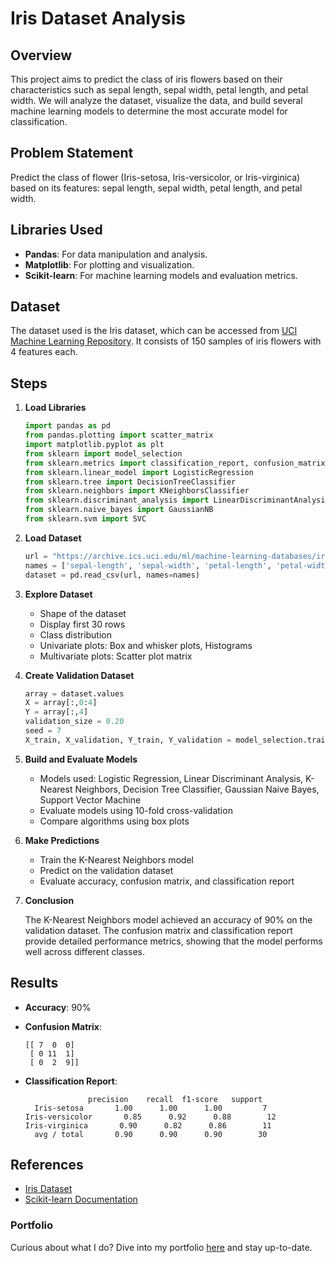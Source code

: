 # Iris Dataset Analysis

## Overview

This project aims to predict the class of iris flowers based on their characteristics such as sepal length, sepal width, petal length, and petal width. We will analyze the dataset, visualize the data, and build several machine learning models to determine the most accurate model for classification.

## Problem Statement

Predict the class of flower (Iris-setosa, Iris-versicolor, or Iris-virginica) based on its features: sepal length, sepal width, petal length, and petal width.

## Libraries Used

- **Pandas**: For data manipulation and analysis.
- **Matplotlib**: For plotting and visualization.
- **Scikit-learn**: For machine learning models and evaluation metrics.

## Dataset

The dataset used is the Iris dataset, which can be accessed from [UCI Machine Learning Repository](https://archive.ics.uci.edu/ml/machine-learning-databases/iris/iris.data). It consists of 150 samples of iris flowers with 4 features each.

## Steps

1. **Load Libraries**

    ```python
    import pandas as pd
    from pandas.plotting import scatter_matrix
    import matplotlib.pyplot as plt
    from sklearn import model_selection
    from sklearn.metrics import classification_report, confusion_matrix, accuracy_score
    from sklearn.linear_model import LogisticRegression
    from sklearn.tree import DecisionTreeClassifier
    from sklearn.neighbors import KNeighborsClassifier
    from sklearn.discriminant_analysis import LinearDiscriminantAnalysis
    from sklearn.naive_bayes import GaussianNB
    from sklearn.svm import SVC
    ```

2. **Load Dataset**

    ```python
    url = "https://archive.ics.uci.edu/ml/machine-learning-databases/iris/iris.data"
    names = ['sepal-length', 'sepal-width', 'petal-length', 'petal-width', 'class']
    dataset = pd.read_csv(url, names=names)
    ```

3. **Explore Dataset**

    - Shape of the dataset
    - Display first 30 rows
    - Class distribution
    - Univariate plots: Box and whisker plots, Histograms
    - Multivariate plots: Scatter plot matrix

4. **Create Validation Dataset**

    ```python
    array = dataset.values
    X = array[:,0:4]
    Y = array[:,4]
    validation_size = 0.20
    seed = 7
    X_train, X_validation, Y_train, Y_validation = model_selection.train_test_split(X, Y, test_size=validation_size, random_state=seed)
    ```

5. **Build and Evaluate Models**

    - Models used: Logistic Regression, Linear Discriminant Analysis, K-Nearest Neighbors, Decision Tree Classifier, Gaussian Naive Bayes, Support Vector Machine
    - Evaluate models using 10-fold cross-validation
    - Compare algorithms using box plots

6. **Make Predictions**

    - Train the K-Nearest Neighbors model
    - Predict on the validation dataset
    - Evaluate accuracy, confusion matrix, and classification report

7. **Conclusion**

    The K-Nearest Neighbors model achieved an accuracy of 90% on the validation dataset. The confusion matrix and classification report provide detailed performance metrics, showing that the model performs well across different classes.

## Results

- **Accuracy**: 90%
- **Confusion Matrix**:

    ```plaintext
    [[ 7  0  0]
     [ 0 11  1]
     [ 0  2  9]]
    ```

- **Classification Report**:

    ```plaintext
                  precision    recall  f1-score   support
      Iris-setosa       1.00      1.00      1.00         7
  Iris-versicolor       0.85      0.92      0.88        12
   Iris-virginica       0.90      0.82      0.86        11
      avg / total       0.90      0.90      0.90        30
    ```


## References

- [Iris Dataset](https://archive.ics.uci.edu/ml/machine-learning-databases/iris/iris.data)
- [Scikit-learn Documentation](https://scikit-learn.org/stable/documentation.html)


### Portfolio

Curious about what I do? Dive into my portfolio [here](https://moustafa00.github.io/) and stay up-to-date.


